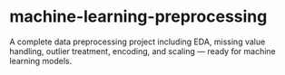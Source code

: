 # machine-learning-preprocessing
A complete data preprocessing project including EDA, missing value handling, outlier treatment, encoding, and scaling — ready for machine learning models.
